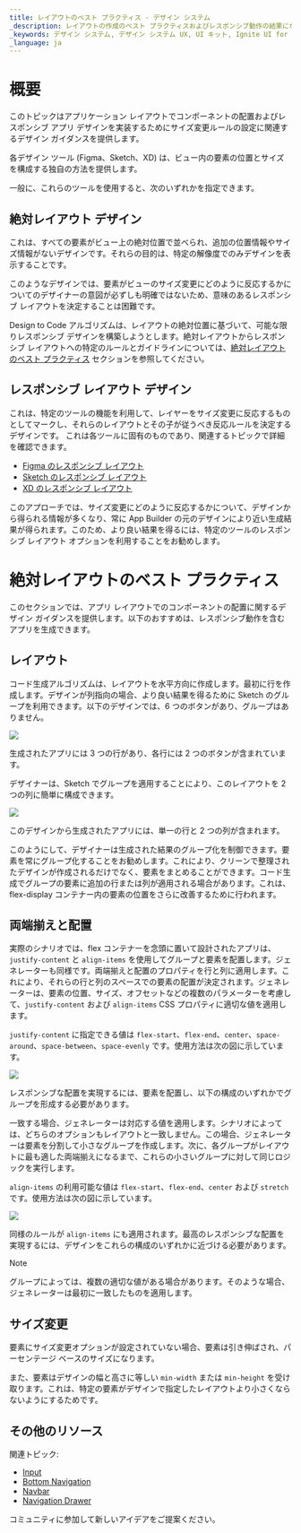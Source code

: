 ```yaml
---
title: レイアウトのベスト プラクティス - デザイン システム
_description: レイアウトの作成のベスト プラクティスおよびレスポンシブ動作の結果になるサイズ変更構成のベスト プラクティス。
_keywords: デザイン システム, デザイン システム UX, UI キット, Ignite UI for Angular, Angular 用のデザイン キット, HTML, HTML へのデザイン, UI キット
_language: ja
---
```



# 概要

このトピックはアプリケーション レイアウトでコンポーネントの配置およびレスポンシブ アプリ デザインを実装するためにサイズ変更ルールの設定に関連するデザイン ガイダンスを提供します。

各デザイン ツール (Figma、Sketch、XD) は、ビュー内の要素の位置とサイズを構成する独自の方法を提供します。

一般に、これらのツールを使用すると、次のいずれかを指定できます。

## 絶対レイアウト デザイン

  これは、すべての要素がビュー上の絶対位置で並べられ、追加の位置情報やサイズ情報がないデザインです。それらの目的は、特定の解像度でのみデザインを表示することです。

  このようなデザインでは、要素がビューのサイズ変更にどのように反応するかについてのデザイナーの意図が必ずしも明確ではないため、意味のあるレスポンシブ レイアウトを決定することは困難です。

  Design to Code アルゴリズムは、レイアウトの絶対位置に基づいて、可能な限りレスポンシブ デザインを構築しようとします。絶対レイアウトからレスポンシブ レイアウトへの特定のルールとガイドラインについては、[絶対レイアウトのベスト プラクティス](./best-layout-practices.md#レイアウト) セクションを参照してください。
  
## レスポンシブ レイアウト デザイン

  これは、特定のツールの機能を利用して、レイヤーをサイズ変更に反応するものとしてマークし、それらのレイアウトとその子が従うべき反応ルールを決定するデザインです。
    これは各ツールに固有のものであり、関連するトピックで詳細を確認できます。

  - [Figma のレスポンシブ レイアウト](./best-layout-practices-figma.md)
  - [Sketch のレスポンシブ レイアウト](./best-layout-practices-sketch.md)
  - [XD のレスポンシブ レイアウト](./best-layout-practices-xd.md)
  
  このアプローチでは、サイズ変更にどのように反応するかについて、デザインから得られる情報が多くなり、常に App Builder の元のデザインにより近い生成結果が得られます。このため、より良い結果を得るには、特定のツールのレスポンシブ レイアウト オプションを利用することをお勧めします。

# 絶対レイアウトのベスト プラクティス

このセクションでは、アプリ レイアウトでのコンポーネントの配置に関するデザイン ガイダンスを提供します。以下のおすすめは、レスポンシブ動作を含むアプリを生成できます。

## レイアウト

コード生成アルゴリズムは、レイアウトを水平方向に作成します。最初に行を作成します。デザインが列指向の場合、より良い結果を得るために Sketch のグループを利用できます。以下のデザインでは、6 つのボタンがあり、グループはありません。

<img class="responsive-img" src="./images/layout-rows.png" />

生成されたアプリには 3 つの行があり、各行には 2 つのボタンが含まれています。

デザイナーは、Sketch でグループを適用することにより、このレイアウトを 2 つの列に簡単に構成できます。

<img class="responsive-img" src="./images/layout-columns.png" />

このデザインから生成されたアプリには、単一の行と 2 つの列が含まれます。

このようにして、デザイナーは生成された結果のグループ化を制御できます。要素を常にグループ化することをお勧めします。これにより、クリーンで整理されたデザインが作成されるだけでなく、要素をまとめることができます。コード生成でグループの要素に追加の行または列が適用される場合があります。これは、flex-display コンテナー内の要素の位置をさらに改善するために行われます。

## 両端揃えと配置
実際のシナリオでは、flex コンテナーを念頭に置いて設計されたアプリは、`justify-content` と `align-items` を使用してグループと要素を配置します。ジェネレーターも同様です。両端揃えと配置のプロパティを行と列に適用します。これにより、それらの行と列のスペースでの要素の配置が決定されます。ジェネレーターは、要素の位置、サイズ、オフセットなどの複数のパラメーターを考慮して、`justify-content` および `align-items` CSS プロパティに適切な値を適用します。

`justify-content` に指定できる値は `flex-start`、`flex-end`、`center`、`space-around`、`space-between`、`space-evenly` です。使用方法は次の図に示しています。

<img class="responsive-img" src="./images/layout-justify-content.png" />

レスポンシブな配置を実現するには、要素を配置し、以下の構成のいずれかでグループを形成する必要があります。

一致する場合、ジェネレーターは対応する値を適用します。シナリオによっては、どちらのオプションもレイアウトと一致しません。この場合、ジェネレーターは要素を分割して小さなグループを作成します。次に、各グループがレイアウトに最も適した両端揃えになるまで、これらの小さいグループに対して同じロジックを実行します。

`align-items` の利用可能な値は `flex-start`、`flex-end`、`center` および `stretch` です。使用方法は次の図に示しています。

<img class="responsive-img" src="./images/layout-align-items.png" />

同様のルールが `align-items` にも適用されます。最高のレスポンシブな配置を実現するには、デザインをこれらの構成のいずれかに近づける必要があります。

> [!Note]
> グループによっては、複数の適切な値がある場合があります。そのような場合、ジェネレーターは最初に一致したものを適用します。

## サイズ変更

要素にサイズ変更オプションが設定されていない場合、要素は引き伸ばされ、パーセンテージ ベースのサイズになります。

また、要素はデザインの幅と高さに等しい `min-width` または `min-height` を受け取ります。これは、特定の要素がデザインで指定したレイアウトより小さくならないようにするためです。

## その他のリソース

関連トピック:

- [Input](components/input.md)
- [Bottom Navigation](components/bottom-nav.md)
- [Navbar](components/navbar.md)
- [Navigation Drawer](components/nav-drawer.md)
  <div class="divider--half"></div>

コミュニティに参加して新しいアイデアをご提案ください。


